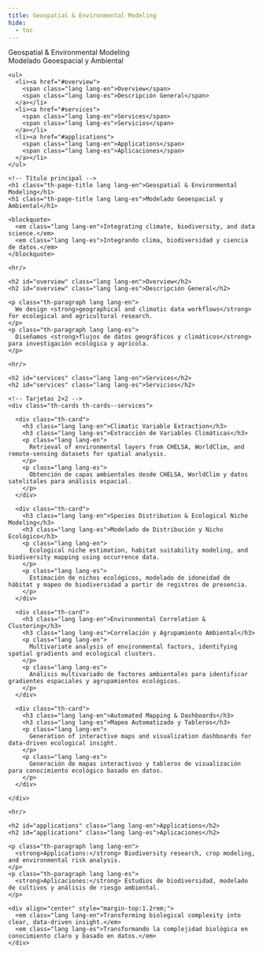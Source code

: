 ```yaml
---
title: Geospatial & Environmental Modeling
hide:
  - toc
---
```


<!-- ====================== LAYOUT: ÍNDICE + CONTENIDO ====================== -->
<section class="th-section th-about-layout th-servicepage">

  <!-- ========== ÍNDICE LATERAL (bilingüe) ========== -->
  <nav class="th-sideindex" aria-label="Geospatial index">
    <div class="th-sideindex__label lang lang-en">Geospatial & Environmental Modeling</div>
    <div class="th-sideindex__label lang lang-es">Modelado Geoespacial y Ambiental</div>

    <ul>
      <li><a href="#overview">
        <span class="lang lang-en">Overview</span>
        <span class="lang lang-es">Descripción General</span>
      </a></li>
      <li><a href="#services">
        <span class="lang lang-en">Services</span>
        <span class="lang lang-es">Servicios</span>
      </a></li>
      <li><a href="#applications">
        <span class="lang lang-en">Applications</span>
        <span class="lang lang-es">Aplicaciones</span>
      </a></li>
    </ul>
  </nav>

  <!-- ========== CONTENIDO PRINCIPAL ========== -->
  <div class="th-about-content">

    <!-- Título principal -->
    <h1 class="th-page-title lang lang-en">Geospatial & Environmental Modeling</h1>
    <h1 class="th-page-title lang lang-es">Modelado Geoespacial y Ambiental</h1>

    <blockquote>
      <em class="lang lang-en">Integrating climate, biodiversity, and data science.</em>
      <em class="lang lang-es">Integrando clima, biodiversidad y ciencia de datos.</em>
    </blockquote>

    <hr/>

    <h2 id="overview" class="lang lang-en">Overview</h2>
    <h2 id="overview" class="lang lang-es">Descripción General</h2>

    <p class="th-paragraph lang lang-en">
      We design <strong>geographical and climatic data workflows</strong> for ecological and agricultural research.
    </p>
    <p class="th-paragraph lang lang-es">
      Diseñamos <strong>flujos de datos geográficos y climáticos</strong> para investigación ecológica y agrícola.
    </p>

    <hr/>

    <h2 id="services" class="lang lang-en">Services</h2>
    <h2 id="services" class="lang lang-es">Servicios</h2>

    <!-- Tarjetas 2×2 -->
    <div class="th-cards th-cards--services">

      <div class="th-card">
        <h3 class="lang lang-en">Climatic Variable Extraction</h3>
        <h3 class="lang lang-es">Extracción de Variables Climáticas</h3>
        <p class="lang lang-en">
          Retrieval of environmental layers from CHELSA, WorldClim, and remote-sensing datasets for spatial analysis.
        </p>
        <p class="lang lang-es">
          Obtención de capas ambientales desde CHELSA, WorldClim y datos satelitales para análisis espacial.
        </p>
      </div>

      <div class="th-card">
        <h3 class="lang lang-en">Species Distribution & Ecological Niche Modeling</h3>
        <h3 class="lang lang-es">Modelado de Distribución y Nicho Ecológico</h3>
        <p class="lang lang-en">
          Ecological niche estimation, habitat suitability modeling, and biodiversity mapping using occurrence data.
        </p>
        <p class="lang lang-es">
          Estimación de nichos ecológicos, modelado de idoneidad de hábitat y mapeo de biodiversidad a partir de registros de presencia.
        </p>
      </div>

      <div class="th-card">
        <h3 class="lang lang-en">Environmental Correlation & Clustering</h3>
        <h3 class="lang lang-es">Correlación y Agrupamiento Ambiental</h3>
        <p class="lang lang-en">
          Multivariate analysis of environmental factors, identifying spatial gradients and ecological clusters.
        </p>
        <p class="lang lang-es">
          Análisis multivariado de factores ambientales para identificar gradientes espaciales y agrupamientos ecológicos.
        </p>
      </div>

      <div class="th-card">
        <h3 class="lang lang-en">Automated Mapping & Dashboards</h3>
        <h3 class="lang lang-es">Mapeo Automatizado y Tableros</h3>
        <p class="lang lang-en">
          Generation of interactive maps and visualization dashboards for data-driven ecological insight.
        </p>
        <p class="lang lang-es">
          Generación de mapas interactivos y tableros de visualización para conocimiento ecológico basado en datos.
        </p>
      </div>

    </div>

    <hr/>

    <h2 id="applications" class="lang lang-en">Applications</h2>
    <h2 id="applications" class="lang lang-es">Aplicaciones</h2>

    <p class="th-paragraph lang lang-en">
      <strong>Applications:</strong> Biodiversity research, crop modeling, and environmental risk analysis.
    </p>
    <p class="th-paragraph lang lang-es">
      <strong>Aplicaciones:</strong> Estudios de biodiversidad, modelado de cultivos y análisis de riesgo ambiental.
    </p>

    <div align="center" style="margin-top:1.2rem;">
      <em class="lang lang-en">Transforming biological complexity into clear, data-driven insight.</em>
      <em class="lang lang-es">Transformando la complejidad biológica en conocimiento claro y basado en datos.</em>
    </div>

  </div>
</section>
